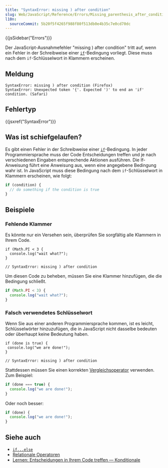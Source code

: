 ```yaml
---
title: "SyntaxError: missing ) after condition"
slug: Web/JavaScript/Reference/Errors/Missing_parenthesis_after_condition
l10n:
  sourceCommit: 5b20f5f4265f988f80f513db0e4b35c7e0cd70dc
---
```


{{jsSidebar("Errors")}}

Der JavaScript-Ausnahmefehler "missing ) after condition" tritt auf, wenn ein Fehler in der Schreibweise einer [`if`](/de/docs/Web/JavaScript/Reference/Statements/if...else)-Bedingung vorliegt. Diese muss nach dem `if`-Schlüsselwort in Klammern erscheinen.

## Meldung

```plain
SyntaxError: missing ) after condition (Firefox)
SyntaxError: Unexpected token '{'. Expected ')' to end an 'if' condition. (Safari)
```

## Fehlertyp

{{jsxref("SyntaxError")}}

## Was ist schiefgelaufen?

Es gibt einen Fehler in der Schreibweise einer [`if`](/de/docs/Web/JavaScript/Reference/Statements/if...else)-Bedingung. In jeder Programmiersprache muss der Code Entscheidungen treffen und je nach verschiedenen Eingaben entsprechende Aktionen ausführen. Die If-Anweisung führt eine Anweisung aus, wenn eine angegebene Bedingung wahr ist. In JavaScript muss diese Bedingung nach dem `if`-Schlüsselwort in Klammern erscheinen, wie folgt:

```js
if (condition) {
  // do something if the condition is true
}
```

## Beispiele

### Fehlende Klammer

Es könnte nur ein Versehen sein, überprüfen Sie sorgfältig alle Klammern in Ihrem Code.

```js-nolint example-bad
if (Math.PI < 3 {
  console.log("wait what?");
}

// SyntaxError: missing ) after condition
```

Um diesen Code zu beheben, müssen Sie eine Klammer hinzufügen, die die Bedingung schließt.

```js example-good
if (Math.PI < 3) {
  console.log("wait what?");
}
```

### Falsch verwendetes Schlüsselwort

Wenn Sie aus einer anderen Programmiersprache kommen, ist es leicht, Schlüsselwörter hinzuzufügen, die in JavaScript nicht dasselbe bedeuten oder überhaupt keine Bedeutung haben.

```js-nolint example-bad
if (done is true) {
 console.log("we are done!");
}

// SyntaxError: missing ) after condition
```

Stattdessen müssen Sie einen korrekten [Vergleichsoperator](/de/docs/Web/JavaScript/Reference/Operators) verwenden. Zum Beispiel:

```js
if (done === true) {
  console.log("we are done!");
}
```

Oder noch besser:

```js example-good
if (done) {
  console.log("we are done!");
}
```

## Siehe auch

- [`if...else`](/de/docs/Web/JavaScript/Reference/Statements/if...else)
- [Relationale Operatoren](/de/docs/Web/JavaScript/Reference/Operators#relational_operators)
- [Lernen: Entscheidungen in Ihrem Code treffen — Konditionale](/de/docs/Learn_web_development/Core/Scripting/Conditionals)
